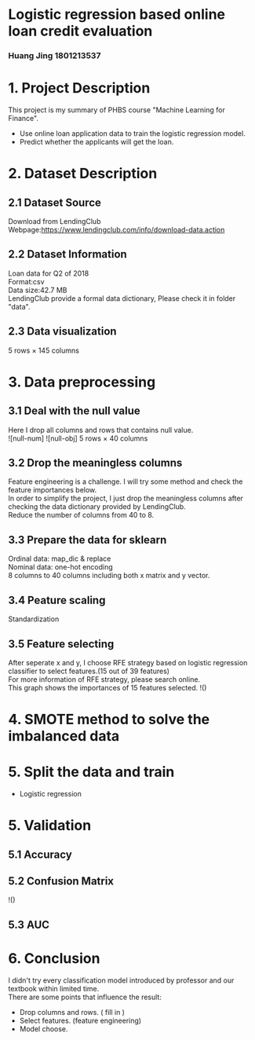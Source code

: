 # Logistic regression based online loan credit evaluation
### Huang Jing  1801213537
# 1. Project Description
This project is my summary of PHBS course "Machine Learning for Finance".<br>
* Use online loan application data to train the logistic regression model.<br>
* Predict whether the applicants will get the loan.<br>

# 2. Dataset Description
## 2.1 Dataset Source
Download from LendingClub <br>
Webpage:https://www.lendingclub.com/info/download-data.action
## 2.2 Dataset Information
Loan data for Q2 of 2018<br>
Format:csv<br>
Data size:42.7 MB<br>
LendingClub provide a formal data dictionary, Please check it in folder "data".
## 2.3 Data visualization
5 rows × 145 columns
# 3. Data preprocessing
## 3.1 Deal with the null value
Here I drop all columns and rows that contains null value.<br>
![null-num]
![null-obj]
5 rows × 40 columns 
## 3.2 Drop the meaningless columns
Feature engineering is a challenge. I will try some method and check the feature importances below.<br>
In order to simplify the project, I just drop the meaningless columns after checking the data dictionary provided by LendingClub.<br>
Reduce the number of columns from 40 to 8.
## 3.3 Prepare the data for sklearn
Ordinal data: map_dic & replace<br>
Nominal data: one-hot encoding<br>
8 columns to 40 columns including both x matrix and y vector.
## 3.4 Peature scaling
Standardization
## 3.5 Feature selecting
After seperate x and y, I choose RFE strategy based on logistic regression classifier to select features.(15 out of 39 features)<br>
For more information of RFE strategy, please search online.<br>
This graph shows the importances of 15 features selected.
!()
# 4. SMOTE method to solve the imbalanced data
# 5. Split the data and train 
* Logistic regression
# 5. Validation
## 5.1 Accuracy 
## 5.2 Confusion Matrix
!()
## 5.3 AUC
# 6. Conclusion
I didn't try every classification model introduced by professor and our textbook within limited time.<br>
There are some points that influence the result:<br>
* Drop columns and rows. ( fill in )
* Select features. (feature engineering)
* Model choose. 
